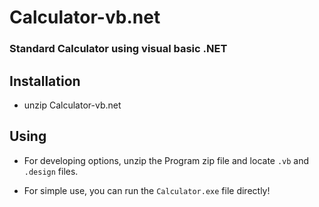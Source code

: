 # Calculator-vb.net
### Standard Calculator using visual basic .NET



## Installation
- unzip Calculator-vb.net

## Using

- For developing options, unzip the Program zip file and locate ```.vb``` and ```.design``` files.

- For simple use, you can run the ```Calculator.exe``` file directly!



